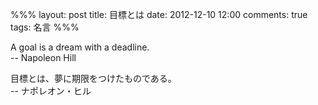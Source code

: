 %%%
layout: post
title: 目標とは
date: 2012-12-10 12:00
comments: true
tags: 名言
%%%

A goal is a dream with a deadline.<br />
-- Napoleon Hill

目標とは、夢に期限をつけたものである。<br />
-- ナポレオン・ヒル
